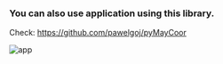 ### You can also use application using this library.

Check: https://github.com/pawelgoj/pyMayCoor

![app](https://pawelgoj.github.io/pyMayCoor/app.png)